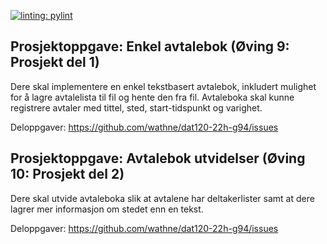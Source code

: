 [![linting: pylint](https://img.shields.io/badge/linting-pylint-yellowgreen)](https://github.com/PyCQA/pylint)

Prosjektoppgave: Enkel avtalebok (Øving 9: Prosjekt del 1)
----------------------------------------------------------
Dere skal implementere en enkel tekstbasert avtalebok, inkludert
mulighet for å lagre avtalelista til fil og hente den fra fil.
Avtaleboka skal kunne registrere avtaler med tittel, sted,
start-tidspunkt og varighet.

Deloppgaver:
https://github.com/wathne/dat120-22h-g94/issues



Prosjektoppgave: Avtalebok utvidelser (Øving 10: Prosjekt del 2)
----------------------------------------------------------------
Dere skal utvide avtaleboka slik at avtalene har deltakerlister samt
at dere lagrer mer informasjon om stedet enn en tekst.

Deloppgaver:
https://github.com/wathne/dat120-22h-g94/issues
